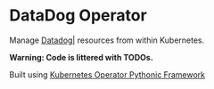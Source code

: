 # DataDog Operator

Manage [Datadog|](https://www.datadoghq.com/) resources from within Kubernetes.

**Warning: Code is littered with TODOs.**

Built using [Kubernetes Operator Pythonic Framework](https://github.com/zalando-incubator/kopf)

